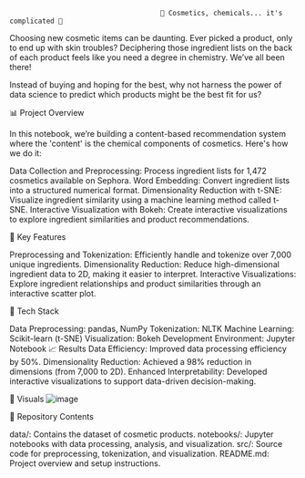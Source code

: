 



                                         🧴 Cosmetics, chemicals... it's complicated 🧴


Choosing new cosmetic items can be daunting. Ever picked a product, only to end up with skin troubles? Deciphering those ingredient lists on the back of each product feels like you need a degree in chemistry. We’ve all been there!

Instead of buying and hoping for the best, why not harness the power of data science to predict which products might be the best fit for us?

📊 Project Overview


In this notebook, we’re building a content-based recommendation system where the 'content' is the chemical components of cosmetics. Here's how we do it:

Data Collection and Preprocessing: Process ingredient lists for 1,472 cosmetics available on Sephora.
Word Embedding: Convert ingredient lists into a structured numerical format.
Dimensionality Reduction with t-SNE: Visualize ingredient similarity using a machine learning method called t-SNE.
Interactive Visualization with Bokeh: Create interactive visualizations to explore ingredient similarities and product recommendations.


🚀 Key Features


Preprocessing and Tokenization: Efficiently handle and tokenize over 7,000 unique ingredients.
Dimensionality Reduction: Reduce high-dimensional ingredient data to 2D, making it easier to interpret.
Interactive Visualizations: Explore ingredient relationships and product similarities through an interactive scatter plot.


🔧 Tech Stack


Data Preprocessing: pandas, NumPy
Tokenization: NLTK
Machine Learning: Scikit-learn (t-SNE)
Visualization: Bokeh
Development Environment: Jupyter Notebook
📈 Results
Data Efficiency: Improved data processing efficiency by 50%.
Dimensionality Reduction: Achieved a 98% reduction in dimensions (from 7,000 to 2D).
Enhanced Interpretability: Developed interactive visualizations to support data-driven decision-making.

📸 Visuals
![image](https://github.com/user-attachments/assets/1a0949e0-6101-436e-8df9-7ae28545f696)





📂 Repository Contents


data/: Contains the dataset of cosmetic products.
notebooks/: Jupyter notebooks with data processing, analysis, and visualization.
src/: Source code for preprocessing, tokenization, and visualization.
README.md: Project overview and setup instructions.
